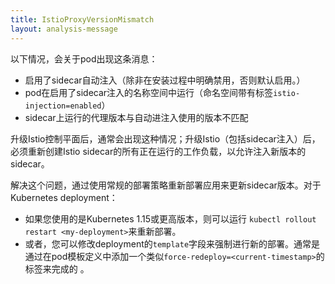 ```yaml
---
title: IstioProxyVersionMismatch
layout: analysis-message
---
```


以下情况，会关于pod出现这条消息：

* 启用了sidecar自动注入（除非在安装过程中明确禁用，否则默认启用。）
* pod在启用了sidecar注入的名称空间中运行（命名空间带有标签`istio-injection=enabled`）
* sidecar上运行的代理版本与自动进注入使用的版本不匹配

升级Istio控制平面后，通常会出现这种情况；升级Istio（包括sidecar注入）后，必须重新创建Istio sidecar的所有正在运行的工作负载，以允许注入新版本的sidecar。

解决这个问题，通过使用常规的部署策略重新部署应用来更新sidecar版本。对于Kubernetes deployment：

* 如果您使用的是Kubernetes 1.15或更高版本，则可以运行 `kubectl rollout restart <my-deployment>`来重新部署。
* 或者，您可以修改deployment的`template`字段来强制进行新的部署。通常是通过在pod模板定义中添加一个类似`force-redeploy=<current-timestamp>`的标签来完成的 。
